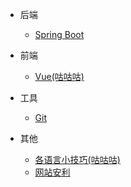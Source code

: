 

* 后端

  * [Spring Boot](/spring-boot/)
* 前端
  * [Vue(咕咕咕)](/vue/)
* 工具
  * [Git](/git/)
* 其他
  * [各语言小技巧(咕咕咕)](/other)
  * [网站安利](/other/website)